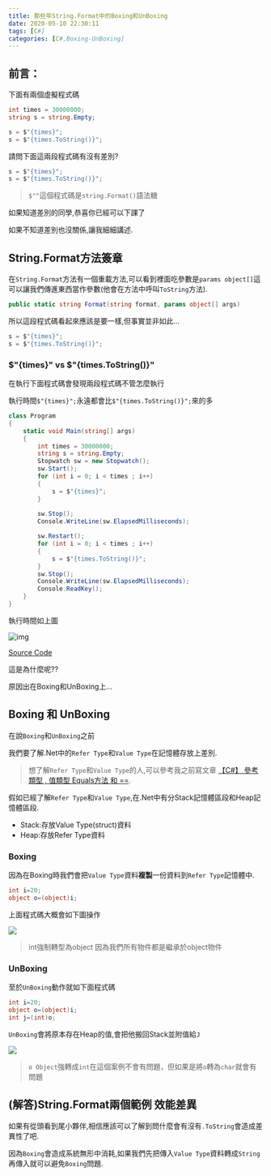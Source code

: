 ```yaml
---
title: 那些年String.Format中的Boxing和UnBoxing
date: 2020-05-10 22:30:11
tags: [C#]
categories: [C#,Boxing-UnBoxing]
---
```


## 前言：

下面有兩個虛擬程式碼

```c#
int times = 30000000;
string s = string.Empty;

s = $"{times}";
s = $"{times.ToString()}";
```

請問下面這兩段程式碼有沒有差別?

```c#
s = $"{times}";
s = $"{times.ToString()}";
```

> `$""`這個程式碼是`string.Format()`語法糖

如果知道差別的同學,恭喜你已經可以下課了

如果不知道差別也沒關係,讓我細細講述.

## String.Format方法簽章

在`String.Format`方法有一個重載方法,可以看到裡面吃參數是`params object[]`這可以讓我們傳進東西當作參數(他會在方法中呼叫`ToString`方法).

```c#
public static string Format(string format, params object[] args)
```

所以這段程式碼看起來應該是要一樣,但事實並非如此...

```c#
s = $"{times}";
s = $"{times.ToString()}";
```

### $"{times}" vs $"{times.ToString()}"

在執行下面程式碼會發現兩段程式碼不管怎麼執行

執行時間`$"{times}";`永遠都會比`$"{times.ToString()}";`來的多

```c#
class Program
{
    static void Main(string[] args)
    {
        int times = 30000000;
        string s = string.Empty;
        Stopwatch sw = new Stopwatch();
        sw.Start();
        for (int i = 0; i < times ; i++)
        {
            s = $"{times}";
        }
        
        sw.Stop();
        Console.WriteLine(sw.ElapsedMilliseconds);

        sw.Restart();
        for (int i = 0; i < times ; i++)
        {
            s = $"{times.ToString()}";
        }
        sw.Stop();
        Console.WriteLine(sw.ElapsedMilliseconds);
        Console.ReadKey();
    }
}
```

執行時間如上圖

![img](https://i.imgur.com/NzlZgu1.png)

[Source Code](https://github.com/isdaniel/BlogSample/tree/master/src/Samples/Box_UnBoxing)

這是為什麼呢??

原因出在Boxing和UnBoxing上...

## Boxing 和 UnBoxing

在說`Boxing`和`UnBoxing`之前

我們要了解.Net中的`Refer Type`和`Value Type`在記憶體存放上差別.

> 想了解`Refer Type`和`Value Type`的人,可以參考我之前寫文章 [【C#】 參考類型 , 值類型 Equals方法 和 ==]().

假如已經了解`Refer Type`和`Value Type`,在.Net中有分Stack記憶體區段和Heap記憶體區段.

* Stack:存放Value Type(struct)資料
* Heap:存放Refer Type資料

### Boxing

因為在Boxing時我們會把`Value Type`資料**複製**一份資料到`Refer Type`記憶體中.

```c#
int i=20;
object o=(object)i;
```

上面程式碼大概會如下圖操作

![](https://dotblogsfile.blob.core.windows.net/user/%E4%B9%9D%E6%A1%83/62a967a6-4b35-4ca6-a9d1-90318cd12cdc/1556535346_2245.png)

> int強制轉型為object 因為我們所有物件都是繼承於object物件

### UnBoxing

至於`UnBoxing`動作就如下面程式碼

```c#
int i=20;
object o=(object)i;
int j=(int)o;
```

`UnBoxing`會將原本存在Heap的值,會把他搬回Stack並附值給`J`

![](https://dotblogsfile.blob.core.windows.net/user/%E4%B9%9D%E6%A1%83/62a967a6-4b35-4ca6-a9d1-90318cd12cdc/1556535644_50214.png)

> `o Object`強轉成`int`在這個案例不會有問題，但如果是將`o`轉為`char`就會有問題 

## (解答)String.Format兩個範例 效能差異

如果有從頭看到尾小夥伴,相信應該可以了解到問什麼會有沒有`.ToString`會造成差異性了吧.

因為`Boxing`會造成系統無形中消耗,如果我們先把傳入`Value Type`資料轉成`String`再傳入就可以避免`Boxing`問題.

